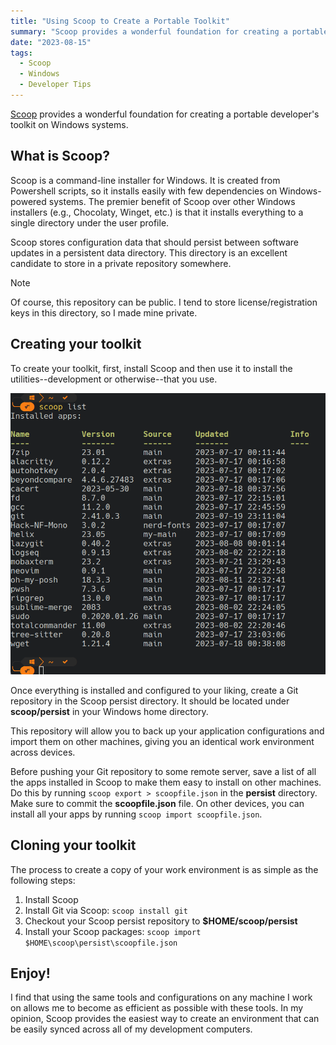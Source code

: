 ```yaml
---
title: "Using Scoop to Create a Portable Toolkit"
summary: "Scoop provides a wonderful foundation for creating a portable developer's toolkit on Windows systems"
date: "2023-08-15"
tags:
  - Scoop
  - Windows
  - Developer Tips
---
```


[Scoop](https://scoop.sh) provides a wonderful foundation for creating a portable developer's toolkit on Windows systems.

## What is Scoop?

Scoop is a command-line installer for Windows. It is created from Powershell scripts, so it installs easily with few dependencies on Windows-powered systems. The premier benefit of Scoop over other Windows installers (e.g., Chocolaty, Winget, etc.) is that it installs everything to a single directory under the user profile.

Scoop stores configuration data that should persist between software updates in a persistent data directory. This directory is an excellent candidate to store in a private repository somewhere.

> [!NOTE]
> Of course, this repository can be public. I tend to store license/registration keys in this directory, so I made mine private.

## Creating your toolkit

To create your toolkit, first, install Scoop and then use it to install the utilities--development or otherwise--that you use.

![Scoop screenshot](images/scoop-list.png)

Once everything is installed and configured to your liking, create a Git repository in the Scoop persist directory. It should be located under **scoop/persist** in your Windows home directory.

This repository will allow you to back up your application configurations and import them on other machines, giving you an identical work environment across devices.

Before pushing your Git repository to some remote server, save a list of all the apps installed in Scoop to make them easy to install on other machines. Do this by running `scoop export > scoopfile.json` in the **persist** directory. Make sure to commit the **scoopfile.json** file. On other devices, you can install all your apps by running `scoop import scoopfile.json`.

## Cloning your toolkit

The process to create a copy of your work environment is as simple as the following steps:

1. Install Scoop
2. Install Git via Scoop: `scoop install git`
3. Checkout your Scoop persist repository to **$HOME/scoop/persist**
4. Install your Scoop packages: `scoop import $HOME\scoop\persist\scoopfile.json`

## Enjoy!

I find that using the same tools and configurations on any machine I work on allows me to become as efficient as possible with these tools. In my opinion, Scoop provides the easiest way to create an environment that can be easily synced across all of my development computers.
